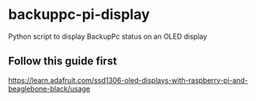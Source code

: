 # backuppc-pi-display
Python script to display BackupPc status on an OLED display

Follow this guide first
-----------------------

https://learn.adafruit.com/ssd1306-oled-displays-with-raspberry-pi-and-beaglebone-black/usage
